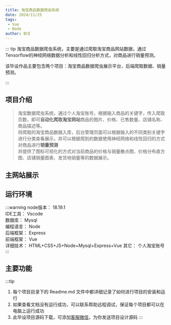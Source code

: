 ```yaml
---
title: 淘宝商品数据爬虫系统
date: 2024/11/25
tags:
 - Vue
 - Node
author: BCE
---
```


::: tip
淘宝商品数据爬虫系统，主要是通过爬取淘宝商品网站数据，通过Tensorflow的神经网络数据分析和线性回归分析方式，对商品进行销量预测。

该毕设作品主要包含两个项目：淘宝商品数据爬虫展示平台，后端爬取数据、销量预测。

::: 

## 项目介绍

> 淘宝数据爬虫系统，通过个人淘宝账号，根据输入商品的关键字，传入爬取页数，即可**自动化爬取淘宝网站**商品的图片、价格、已售数量、店铺名称、商品描述等。    
将爬取的淘宝商品数据入库，后台管理页面可以根据输入的不同类别关键字进行分类查看展示，并可以根据爬到的数据使用神经网络和线性回归的方式对商品进行**销量预测**    
并提供了图标可视化的方式对当前商品的价格与销量散点图、价格分布直方图、店铺销量图表、发货地销量等的数据展示。

## 主网站展示

<Swiper :items="['https://img.liugezhou.online/bishe/taobao/web-spxx.jpg','https://img.liugezhou.online/bishe/taobao/web-spxx2.jpg','https://img.liugezhou.online/bishe/taobao/web-xlyc1.jpg','https://img.liugezhou.online/bishe/taobao/web-tjtb.jpg','https://img.liugezhou.online/bishe/taobao/web-tjtb2.jpg','https://img.liugezhou.online/bishe/taobao/web-qttb1.jpg','https://img.liugezhou.online/bishe/taobao/web-qttb2.jpg']"/>


## 运行环境
:::warning
node版本： 18.19.1    
IDE工具：   Vscode   
数据库：    Mysql   
编程语言：  Node    
后端框架： Express    
前端框架： Vue     
详细技术： HTML+CSS+JS+Node+Mysql+Express+Vue
其它：  个人淘宝账号     
:::

## 主要功能



:::tip
1. 每个项目目录下的 Readme.md 文件中都详细记录了如何进行项目的安装和运行
2. 如果查看文档没有运行成功，可以联系帮助远程调试，保证每个项目都可以在电脑上运行成功
3. 此毕设项目源码下载，可添加[客服微信](https://jsd.cdn.zzko.cn/gh/liugezhou/picx-images-hosting@master/bishe/liugezhou.webp)，为你发送项目设计源码
:::
